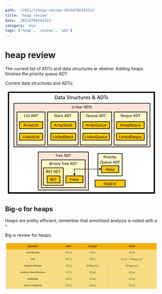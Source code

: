 ```yaml
---
path: '/2021/7/heap-review-20210708143515'
title: 'heap review'
date: '20210708143515'
category: 'dsa'
tags: ['heap', 'review', 'adt']
---
```


# heap review
The current list of ADTs and data structures ar ebelow. Adding heaps finishes
the priority queue ADT.

Current data structures and ADTs:


![Current data structures and ADTs](./20210708143602-img-1.png)


## Big-o for heaps
Heaps are pretty efficient, remember that amortized analysis is noted with a `*`.

Big-o review for heaps:

![Big-o review for heaps](./20210708143717-img-2.png)

